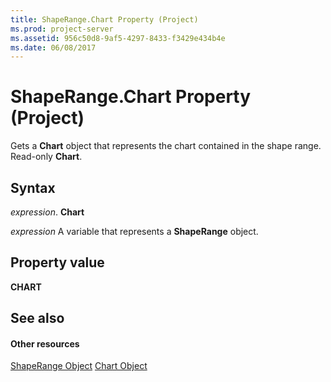 ```yaml
---
title: ShapeRange.Chart Property (Project)
ms.prod: project-server
ms.assetid: 956c50d8-9af5-4297-8433-f3429e434b4e
ms.date: 06/08/2017
---
```



# ShapeRange.Chart Property (Project)
Gets a  **Chart** object that represents the chart contained in the shape range. Read-only **Chart**.

## Syntax

 _expression_. **Chart**

 _expression_ A variable that represents a **ShapeRange** object.


## Property value

 **CHART**


## See also


#### Other resources


[ShapeRange Object](shaperange-object-project.md)
[Chart Object](chart-object-project.md)
